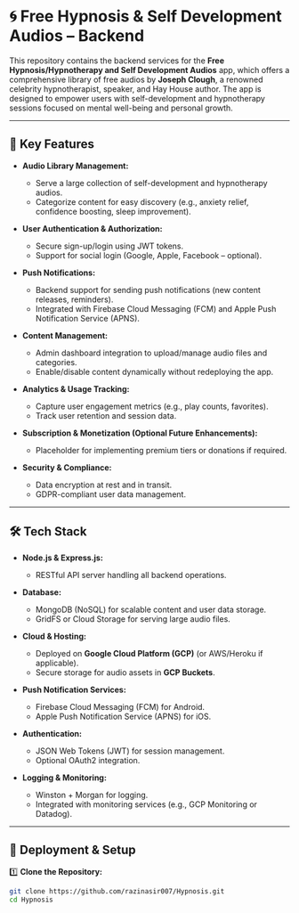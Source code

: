 # 🌀 Free Hypnosis & Self Development Audios – Backend

This repository contains the backend services for the **Free Hypnosis/Hypnotherapy and Self Development Audios** app, which offers a comprehensive library of free audios by **Joseph Clough**, a renowned celebrity hypnotherapist, speaker, and Hay House author. The app is designed to empower users with self-development and hypnotherapy sessions focused on mental well-being and personal growth.

---

## 🚀 Key Features

- **Audio Library Management:**
  - Serve a large collection of self-development and hypnotherapy audios.
  - Categorize content for easy discovery (e.g., anxiety relief, confidence boosting, sleep improvement).

- **User Authentication & Authorization:**
  - Secure sign-up/login using JWT tokens.
  - Support for social login (Google, Apple, Facebook – optional).

- **Push Notifications:**
  - Backend support for sending push notifications (new content releases, reminders).
  - Integrated with Firebase Cloud Messaging (FCM) and Apple Push Notification Service (APNS).

- **Content Management:**
  - Admin dashboard integration to upload/manage audio files and categories.
  - Enable/disable content dynamically without redeploying the app.

- **Analytics & Usage Tracking:**
  - Capture user engagement metrics (e.g., play counts, favorites).
  - Track user retention and session data.

- **Subscription & Monetization (Optional Future Enhancements):**
  - Placeholder for implementing premium tiers or donations if required.

- **Security & Compliance:**
  - Data encryption at rest and in transit.
  - GDPR-compliant user data management.

---

## 🛠️ Tech Stack

- **Node.js & Express.js:**
  - RESTful API server handling all backend operations.

- **Database:**
  - MongoDB (NoSQL) for scalable content and user data storage.
  - GridFS or Cloud Storage for serving large audio files.

- **Cloud & Hosting:**
  - Deployed on **Google Cloud Platform (GCP)** (or AWS/Heroku if applicable).
  - Secure storage for audio assets in **GCP Buckets**.

- **Push Notification Services:**
  - Firebase Cloud Messaging (FCM) for Android.
  - Apple Push Notification Service (APNS) for iOS.

- **Authentication:**
  - JSON Web Tokens (JWT) for session management.
  - Optional OAuth2 integration.

- **Logging & Monitoring:**
  - Winston + Morgan for logging.
  - Integrated with monitoring services (e.g., GCP Monitoring or Datadog).



---
## 🚦 Deployment & Setup

1️⃣ **Clone the Repository:**

```bash
git clone https://github.com/razinasir007/Hypnosis.git
cd Hypnosis
